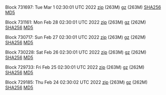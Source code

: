 Block 731697: Tue Mar  1 02:30:01 UTC 2022 [zip](https://files.01coin.io/mainnet/2022-03-01/bootstrap.dat.zip) (263M) [gz](https://files.01coin.io/mainnet/2022-03-01/bootstrap.dat.tar.gz) (263M) [SHA256](https://files.01coin.io/mainnet/2022-03-01/sha256.txt) [MD5](https://files.01coin.io/mainnet/2022-03-01/md5.txt)

Block 731161: Mon Feb 28 02:30:01 UTC 2022 [zip](https://files.01coin.io/mainnet/2022-02-28/bootstrap.dat.zip) (263M) [gz](https://files.01coin.io/mainnet/2022-02-28/bootstrap.dat.tar.gz) (262M) [SHA256](https://files.01coin.io/mainnet/2022-02-28/sha256.txt) [MD5](https://files.01coin.io/mainnet/2022-02-28/md5.txt)

Block 730717: Sun Feb 27 02:30:01 UTC 2022 [zip](https://files.01coin.io/mainnet/2022-02-27/bootstrap.dat.zip) (263M) [gz](https://files.01coin.io/mainnet/2022-02-27/bootstrap.dat.tar.gz) (262M) [SHA256](https://files.01coin.io/mainnet/2022-02-27/sha256.txt) [MD5](https://files.01coin.io/mainnet/2022-02-27/md5.txt)

Block 730228: Sat Feb 26 02:30:01 UTC 2022 [zip](https://files.01coin.io/mainnet/2022-02-26/bootstrap.dat.zip) (263M) [gz](https://files.01coin.io/mainnet/2022-02-26/bootstrap.dat.tar.gz) (262M) [SHA256](https://files.01coin.io/mainnet/2022-02-26/sha256.txt) [MD5](https://files.01coin.io/mainnet/2022-02-26/md5.txt)

Block 729733: Fri Feb 25 02:30:01 UTC 2022 [zip](https://files.01coin.io/mainnet/2022-02-25/bootstrap.dat.zip) (263M) [gz](https://files.01coin.io/mainnet/2022-02-25/bootstrap.dat.tar.gz) (262M) [SHA256](https://files.01coin.io/mainnet/2022-02-25/sha256.txt) [MD5](https://files.01coin.io/mainnet/2022-02-25/md5.txt)

Block 729185: Thu Feb 24 02:30:02 UTC 2022 [zip](https://files.01coin.io/mainnet/2022-02-24/bootstrap.dat.zip) (263M) [gz](https://files.01coin.io/mainnet/2022-02-24/bootstrap.dat.tar.gz) (262M) [SHA256](https://files.01coin.io/mainnet/2022-02-24/sha256.txt) [MD5](https://files.01coin.io/mainnet/2022-02-24/md5.txt)
